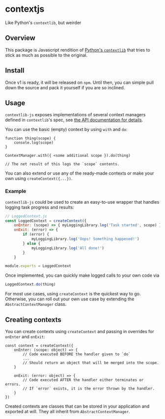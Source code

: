 # contextjs
Like Python's `contextlib`, but weirder

## Overview

This package is Javascript rendition of [Python's `contextlib`](https://docs.python.org/3/library/contextlib.html) that tries to stick as much as possible to the original.

## Install

Once v1 is ready, it will be released on `npm`. Until then, you can simple pull down the source and pack it yourself if you are so inclined.

## Usage

`contextlib-js` exposes implementations of several context managers defined in `contextlib`'s spec, see [the API documentation for details](https://github.com/mcataford/contextlib-js/blob/master/API.md).

You can use the basic (empty) context by using `with` and `do`:

```
function thing(scope) {
    console.log(scope)
}

ContextManager.with({ <some additional scope }).do(thing)

// The net result of this logs the `scope` contents.
```

You can also extend or use any of the ready-made contexts or make your own using `createContext({...})`.

### Example

`contextlib-js` could be used to create an easy-to-use wrapper that handles logging task progress and results:

```js
// LoggedContext.js
const LoggedContext = createContext({ 
    onEnter: (scope) => { myLoggingLibrary.log('Task started', scope) },
    onExit: (error) => {
        if (error) {
            myLoggingLibrary.log('Oops! Something happened!')
        } else {
            myLoggingLibrary.log('All done!')
        }
    }

module.exports = LoggedContext
``` 
Once implemented, you can quickly make logged calls to your own code via

```js
LoggedContext.do(thing)
```

For most use cases, using `createContext` is the quickest way to go. Otherwise, you can roll out your own use case by extending the `AbstractContextManager` class.

## Creating contexts

You can create contexts using `createContext` and passing in overrides for `onEnter` and `onExit`:

```
const context = createContext({
    onEnter: (scope: object) => {
        // Code executed BEFORE the handler given to `do`
        ...
        // Should return an object that will be merged into the scope.
    }

    onExit: (error: object) => {
        // Code executed AFTER the handler either terminates or errors.
        // If `error` exists, it is the error thrown by the handler.
    }
})
```

Created contexts are classes that can be stored in your application and exported at will. They all inherit from `AbstractContextManager`.
